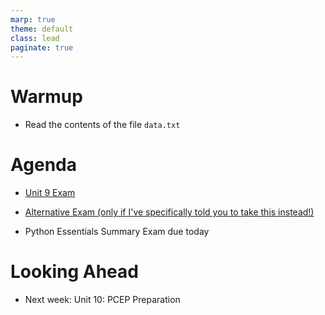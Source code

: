 ```yaml
---
marp: true
theme: default
class: lead
paginate: true
---
```


<!-- headingDivider: 1 -->
<!-- backgroundColor: black -->
<!-- class: invert -->

# Warmup

- Read the contents of the file `data.txt`

# Agenda

- [Unit 9 Exam](https://whlapinel.github.io/courses/python-i-programming-honors/unit-9/lesson-9.8/files/exam.html)

- [Alternative Exam (only if I've specifically told you to take this instead!)](https://whlapinel.github.io/courses/python-i-programming-honors/unit-9/lesson-9.8/files/alt_exam.txt)

- Python Essentials Summary Exam due today

# Looking Ahead

- Next week: Unit 10: PCEP Preparation
